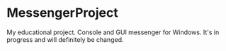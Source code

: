 # MessengerProject
My educational project. Console and GUI messenger for Windows.
It's in progress and will definitely be changed.
